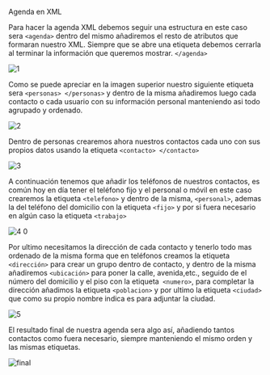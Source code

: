 Agenda en XML

Para hacer la agenda XML debemos seguir una estructura en este caso sera ``<agenda>`` dentro del mismo añadiremos el resto de atributos que formaran nuestro XML.
Siempre que se abre una etiqueta debemos cerrarla al terminar la información que queremos mostrar. ``</agenda>``

![1](https://user-images.githubusercontent.com/61906112/135257763-1d9f79b9-89d5-42e7-98cc-7398299b7965.PNG)


Como se puede apreciar en la imagen superior nuestro siguiente etiqueta sera ``<personas> </personas>`` y dentro de la misma añadiremos luego cada contacto o cada usuario con su información personal manteniendo asi todo agrupado y ordenado.

![2](https://user-images.githubusercontent.com/61906112/135257768-4f68f16f-4684-4fb7-8a3e-5bb894e65d46.PNG)


Dentro de personas crearemos ahora nuestros contactos cada uno con sus propios datos usando la etiqueta ``<contacto> </contacto>``

![3](https://user-images.githubusercontent.com/61906112/135257770-3bcefac5-5db4-4ba8-a508-1fc99c4dca08.PNG)


A continuación tenemos que añadir los teléfonos de nuestros contactos, es común hoy en día tener el teléfono fijo y el personal o móvil en este caso crearemos la etiqueta ``<telefono>`` y dentro de la misma,  ``<personal>``, ademas la del teléfono del domicilio con la etiqueta ``<fijo>`` y por si fuera necesario en algún caso la etiqueta ``<trabajo>``

![4 0](https://user-images.githubusercontent.com/61906112/135257776-4cf614e6-7a83-4332-8570-1258e81d095b.PNG)


Por ultimo necesitamos la dirección de cada contacto y tenerlo todo mas ordenado de la misma forma que en teléfonos creamos la etiqueta ``<dirección>`` para crear un grupo dentro de contacto, y dentro de la misma añadiremos ``<ubicación>`` para poner la calle, avenida,etc., seguido de el número del domicilio y el piso con la etiqueta`` <numero>``, para completar la dirección añadimos la etiqueta ``<poblacion>`` y por ultimo la etiqueta ``<ciudad>`` que como su propio nombre indica es para adjuntar la ciudad.

![5](https://user-images.githubusercontent.com/61906112/135257788-f3125bc1-e3ca-4a3f-9c4b-b51fa8843924.PNG)


El resultado final de nuestra agenda sera algo así, añadiendo tantos contactos como fuera necesario, siempre manteniendo el mismo orden y las mismas etiquetas.

![final](https://user-images.githubusercontent.com/61906112/135257798-d477e391-6002-4d15-bcae-9dbba94cdeb7.PNG)

